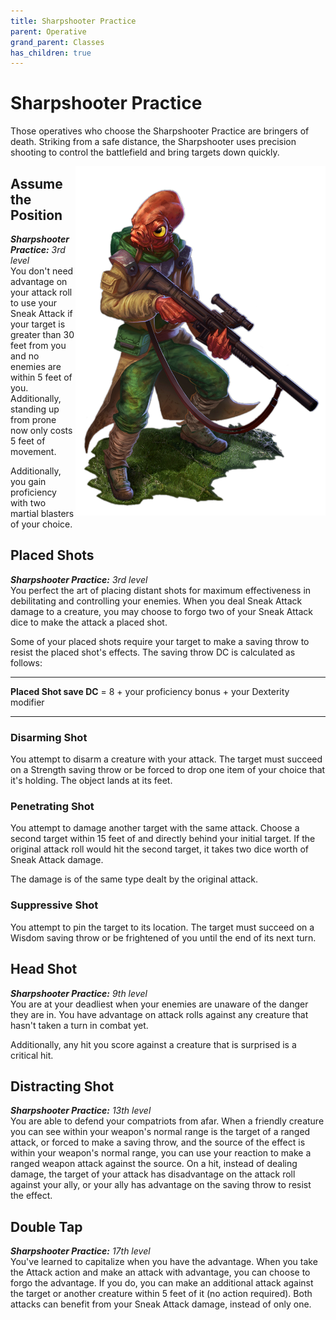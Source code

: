 ```yaml
---
title: Sharpshooter Practice
parent: Operative
grand_parent: Classes
has_children: true
---
```


# Sharpshooter Practice
Those operatives who choose the Sharpshooter Practice are bringers of death. Striking from a safe distance, the Sharpshooter uses precision shooting to control the battlefield and bring targets down quickly.

<img src='../../../../zzImages/Classes/operative_sharpshooter.png' style='float:right; width:400px;'>

## Assume the Position
_**Sharpshooter Practice:** 3rd level_<br>
You don't need advantage on your attack roll to use your Sneak Attack if your target is greater than 30 feet from you and no enemies are within 5 feet of you. Additionally, standing up from prone now only costs 5 feet of movement.

Additionally, you gain proficiency with two martial blasters of your choice.

## Placed Shots
_**Sharpshooter Practice:** 3rd level_<br>
You perfect the art of placing distant shots for maximum effectiveness in debilitating and controlling your enemies. When you deal Sneak Attack damage to a creature, you may choose to forgo two of your Sneak Attack dice to make the attack a placed shot. 


Some of your placed shots require your target to make a saving throw to resist the placed shot's effects. The saving throw DC is calculated as follows: 

___

**Placed Shot save DC** = 8 + your proficiency bonus + your Dexterity modifier

___

### Disarming Shot
You attempt to disarm a creature with your attack. The target must succeed on a Strength saving throw or be forced to drop one item of your choice that it's holding. The object lands at its feet.

### Penetrating Shot
You attempt to damage another target with the same attack. Choose a second target within 15 feet of and directly behind your initial target. If the original attack roll would hit the second target, it takes two dice worth of Sneak Attack damage.

The damage is of the same type dealt by the original attack.

### Suppressive Shot
You attempt to pin the target to its location. The target must succeed on a Wisdom saving throw or be frightened of you until the end of its next turn.

## Head Shot
_**Sharpshooter Practice:** 9th level_<br>
You are at your deadliest when your enemies are unaware of the danger they are in. You have advantage on attack rolls against any creature that hasn't taken a turn in combat yet. 

Additionally, any hit you score against a creature that is surprised is a critical hit.

## Distracting Shot
_**Sharpshooter Practice:** 13th level_<br>
You are able to defend your compatriots from afar. When a friendly creature you can see within your weapon's normal range is the target of a ranged attack, or forced to make a saving throw, and the source of the effect is within your weapon's normal range, you can use your reaction to make a ranged weapon attack against the source. On a hit, instead of dealing damage, the target of your attack has disadvantage on the attack roll against your ally, or your ally has advantage on the saving throw to resist the effect.

## Double Tap
_**Sharpshooter Practice:** 17th level_<br>
You've learned to capitalize when you have the advantage. When you take the Attack action and make an attack with advantage, you can choose to forgo the advantage. If you do, you can make an additional attack against the target or another creature within 5 feet of it (no action required). Both attacks can benefit from your Sneak Attack damage, instead of only one.
